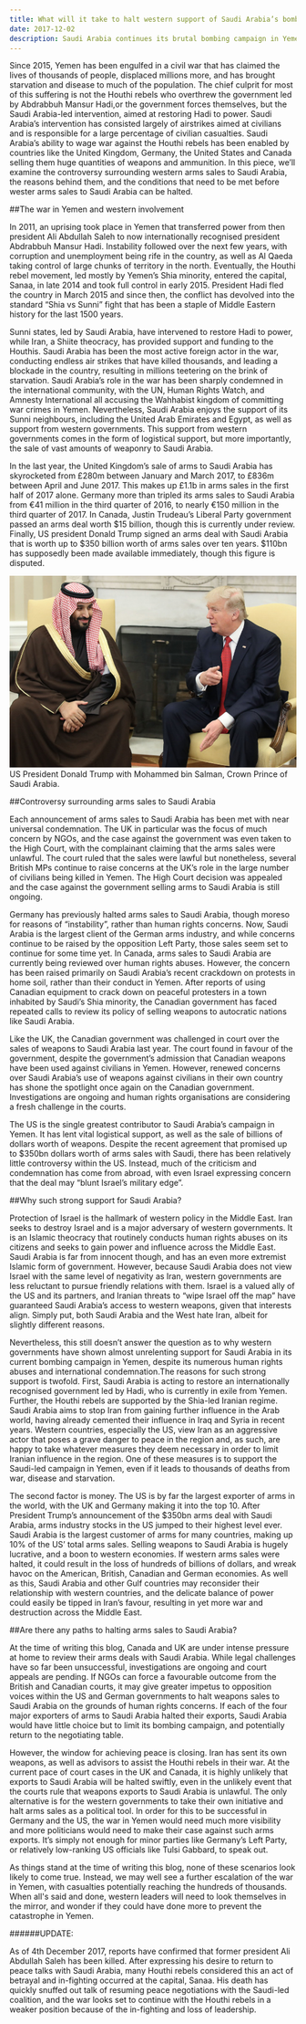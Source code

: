 ```yaml
---
title: What will it take to halt western support of Saudi Arabia’s bombing campaign in Yemen?
date: 2017-12-02
description: Saudi Arabia continues its brutal bombing campaign in Yemen. Why do western governments keep supporting this slaughter of civilians?
---
```

Since 2015, Yemen has been engulfed in a civil war that has claimed the lives of thousands of people, displaced millions more, and has brought starvation and disease to much of the population. The chief culprit for most of this suffering is not the Houthi rebels who overthrew the government led by Abdrabbuh Mansur Hadi,or the government forces themselves, but the Saudi Arabia-led intervention, aimed at restoring Hadi to power. Saudi Arabia’s intervention has consisted largely of airstrikes aimed at civilians and is responsible for a large percentage of civilian casualties. Saudi Arabia’s ability to wage war against the Houthi rebels has been enabled by countries like the United Kingdom, Germany, the United States and Canada selling them huge quantities of weapons and ammunition. In this piece, we’ll examine the controversy surrounding western arms sales to Saudi Arabia, the reasons behind them, and the conditions that need to be met before wester arms sales to Saudi Arabia can be halted.

##The war in Yemen and western involvement

In 2011, an uprising took place in Yemen that transferred power from then president Ali Abdullah Saleh to now internationally recognised president Abdrabbuh Mansur Hadi. Instability followed over the next few years, with corruption and unemployment being rife in the country, as well as Al Qaeda taking control of large chunks of territory in the north. Eventually, the Houthi rebel movement, led mostly by Yemen’s Shia minority, entered the capital, Sanaa, in late 2014 and took full control in early 2015. President Hadi fled the country in March 2015 and since then, the conflict has devolved into the standard “Shia vs Sunni” fight that has been a staple of Middle Eastern history for the last 1500 years.

Sunni states, led by Saudi Arabia, have intervened to restore Hadi to power, while Iran, a Shiite theocracy, has provided support and funding to the Houthis. Saudi Arabia has been the most active foreign actor in the war, conducting endless air strikes that have killed thousands, and leading a blockade in the country, resulting in millions teetering on the brink of starvation. Saudi Arabia’s role in the war has been sharply condemned in the international community, with the UN, Human Rights Watch, and Amnesty International all accusing the Wahhabist kingdom of committing war crimes in Yemen. Nevertheless, Saudi Arabia enjoys the support of its Sunni neighbours, including the United Arab Emirates and Egypt, as well as support from western governments. This support from western governments comes in the form of logistical support, but more importantly, the sale of vast amounts of weaponry to Saudi Arabia.

In the last year, the United Kingdom’s sale of arms to Saudi Arabia has skyrocketed from £280m between January and March 2017, to £836m between April and June 2017. This makes up £1.1b in arms sales in the first half of 2017 alone. Germany more than tripled its arms sales to Saudi Arabia from €41 million in the third quarter of 2016, to nearly €150 million in the third quarter of 2017. In Canada, Justin Trudeau’s Liberal Party government passed an arms deal worth $15 billion, though this is currently under review. Finally, US president Donald Trump signed an arms deal with Saudi Arabia that is worth up to $350 billion worth of arms sales over ten years. $110bn has supposedly been made available immediately, though this figure is disputed.

![trumpandprince](img/trumpandprince.jpg)
US President Donald Trump with Mohammed bin Salman, Crown Prince of Saudi Arabia.

##Controversy surrounding arms sales to Saudi Arabia

Each announcement of arms sales to Saudi Arabia has been met with near universal condemnation. The UK in particular was the focus of much concern by NGOs, and the case against the government was even taken to the High Court, with the complainant claiming that the arms sales were unlawful. The court ruled that the sales were lawful but nonetheless, several British MPs continue to raise concerns at the UK’s role in the large number of civilians being killed in Yemen. The High Court decision was appealed and the case against the government selling arms to Saudi Arabia is still ongoing.

Germany has previously halted arms sales to Saudi Arabia, though moreso for reasons of “instability”, rather than human rights concerns. Now, Saudi Arabia is the largest client of the German arms industry, and while concerns continue to be raised by the opposition Left Party, those sales seem set to continue for some time yet. In Canada, arms sales to Saudi Arabia are currently being reviewed over human rights abuses. However, the concern has been raised primarily on Saudi Arabia’s recent crackdown on protests in home soil, rather than their conduct in Yemen. After reports of using Canadian equipment to crack down on peaceful protesters in a town inhabited by Saudi’s Shia minority, the Canadian government has faced repeated calls to review its policy of selling weapons to autocratic nations like Saudi Arabia.

Like the UK, the Canadian government was challenged in court over the sales of weapons to Saudi Arabia last year. The court found in favour of the government, despite the government’s admission that Canadian weapons have been used against civilians in Yemen. However, renewed concerns over Saudi Arabia’s use of weapons against civilians in their own country has shone the spotlight once again on the Canadian government. Investigations are ongoing and human rights organisations are considering a fresh challenge in the courts.

The US is the single greatest contributor to Saudi Arabia’s campaign in Yemen. It has lent vital logistical support, as well as the sale of billions of dollars worth of weapons. Despite the recent agreement that promised up to $350bn dollars worth of arms sales with Saudi, there has been relatively little controversy within the US. Instead, much of the criticism and condemnation has come from abroad, with even Israel expressing concern that the deal may “blunt Israel’s military edge”.

##Why such strong support for Saudi Arabia?

Protection of Israel is the hallmark of western policy in the Middle East. Iran seeks to destroy Israel and is a major adversary of western governments. It is an Islamic theocracy that routinely conducts human rights abuses on its citizens and seeks to gain power and influence across the Middle East. Saudi Arabia is far from innocent though, and has an even more extremist Islamic form of government. However, because Saudi Arabia does not view Israel with the same level of negativity as Iran, western governments are less reluctant to pursue friendly relations with them. Israel is a valued ally of the US and its partners, and Iranian threats to “wipe Israel off the map” have guaranteed Saudi Arabia’s access to western weapons, given that interests align. Simply put, both Saudi Arabia and the West hate Iran, albeit for slightly different reasons.  

Nevertheless, this still doesn’t answer the question as to why western governments have shown almost unrelenting support for Saudi Arabia in its current bombing campaign in Yemen, despite its numerous human rights abuses and international condemnation.The reasons for such strong support is twofold. First, Saudi Arabia is acting to restore an internationally recognised government led by Hadi, who is currently in exile from Yemen. Further, the Houthi rebels are supported by the Shia-led Iranian regime. Saudi Arabia aims to stop Iran from gaining further influence in the Arab world, having already cemented their influence in Iraq and Syria in recent years. Western countries, especially the US,  view Iran as an aggressive actor that poses a grave danger to peace in the region and, as such, are happy to take whatever measures they deem necessary in order to limit Iranian influence in the region. One of these measures is to support the Saudi-led campaign in Yemen, even if it leads to thousands of deaths from war, disease and starvation.

The second factor is money. The US is by far the largest exporter of arms in the world, with the UK and Germany making it into the top 10. After President Trump’s announcement of the $350bn arms deal with Saudi Arabia, arms industry stocks in the US jumped to their highest level ever. Saudi Arabia is the largest customer of arms for many countries, making up 10% of the US’ total arms sales. Selling weapons to Saudi Arabia is hugely lucrative, and a boon to western economies. If western arms sales were halted, it could result in the loss of hundreds of billions of dollars, and wreak havoc on the American, British, Canadian and German economies. As well as this, Saudi Arabia and other Gulf countries may reconsider their relationship with western countries, and the delicate balance of power could easily be tipped in Iran’s favour, resulting in yet more war and destruction across the Middle East.

##Are there any paths to halting arms sales to Saudi Arabia?

At the time of writing this blog, Canada and UK are under intense pressure at home to review their arms deals with Saudi Arabia. While legal challenges have so far been unsuccessful, investigations are ongoing and court appeals are pending. If NGOs can force a favourable outcome from the British and Canadian courts, it may give greater impetus to opposition voices within the US and German governments to halt weapons sales to Saudi Arabia on the grounds of human rights concerns. If each of the four major exporters of arms to Saudi Arabia halted their exports, Saudi Arabia would have little choice but to limit its bombing campaign, and potentially return to the negotiating table.

However, the window for achieving peace is closing. Iran has sent its own weapons, as well as advisors to assist the Houthi rebels in their war. At the current pace of court cases in the UK and Canada, it is highly unlikely that exports to Saudi Arabia will be halted swiftly, even in the unlikely event that the courts rule that weapons exports to Saudi Arabia is unlawful. The only alternative is for the western governments to take their own initiative and halt arms sales as a political tool. In order for this to be successful in Germany and the US, the war in Yemen would need much more visibility and more politicians would need to make their case against such arms exports. It’s simply not enough for minor parties like Germany’s Left Party, or relatively low-ranking US officials like Tulsi Gabbard, to speak out.

As things stand at the time of writing this blog, none of these scenarios look likely to come true. Instead, we may well see a further escalation of the war in Yemen, with casualties potentially reaching the hundreds of thousands. When all's said and done, western leaders will need to look themselves in the mirror, and wonder if they could have done more to prevent the catastrophe in Yemen.

######UPDATE:

As of 4th December 2017, reports have confirmed that former president Ali Abdullah Saleh has been killed. After expressing his desire to return to peace talks with Saudi Arabia, many Houthi rebels considered this an act of betrayal and in-fighting occurred at the capital, Sanaa. His death has quickly snuffed out talk of resuming peace negotiations with the Saudi-led coalition, and the war looks set to continue with the Houthi rebels in a weaker position because of the in-fighting and loss of leadership.
